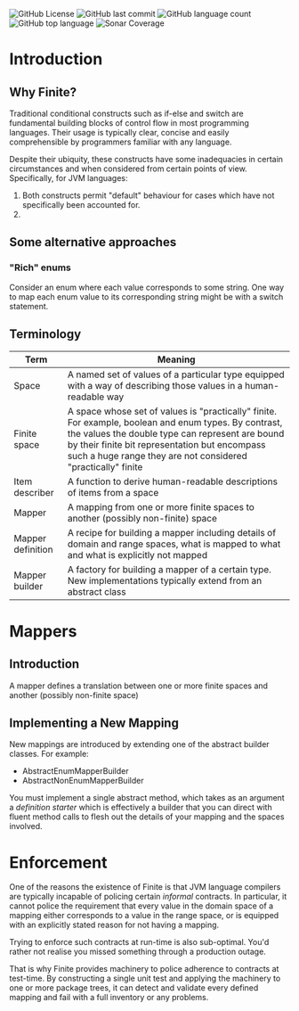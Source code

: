 ![GitHub License](https://img.shields.io/github/license/expotential-online/finite)
![GitHub last commit](https://img.shields.io/github/last-commit/expotential-online/finite)
![GitHub language count](https://img.shields.io/github/languages/count/expotential-online/finite)
![GitHub top language](https://img.shields.io/github/languages/top/expotential-online/finite)
![Sonar Coverage](https://img.shields.io/sonar/coverage/expotential-online_finite?server=https%3A%2F%2Fsonarcloud.io)


# Introduction

## Why Finite?

Traditional conditional constructs such as if-else and switch are fundamental building blocks of control flow in most programming languages. Their usage is typically clear, concise and easily comprehensible by programmers familiar with any language.

Despite their ubiquity, these constructs have some inadequacies in certain circumstances and when considered from certain points of view. Specifically, for JVM languages:

1. Both constructs permit "default" behaviour for cases which have not specifically been accounted for. 
2. 

## Some alternative approaches

### "Rich" enums

Consider an enum where each value corresponds to some string. One way to map each enum value to its corresponding string might be with a switch statement. 

## Terminology

| Term              | Meaning                                                                                                                                                                                                                                                                   |
|-------------------|---------------------------------------------------------------------------------------------------------------------------------------------------------------------------------------------------------------------------------------------------------------------------|
| Space             | A named set of values of a particular type equipped with a way of describing those values in a human-readable way                                                                                                                                                         |
| Finite space      | A space whose set of values is "practically" finite. For example, boolean and enum types. By contrast, the values the double type can represent are bound by their finite bit representation but encompass such a huge range they are not considered "practically" finite |
| Item describer    | A function to derive human-readable descriptions of items from a space                                                                                                                                                                                                    |
| Mapper            | A mapping from one or more finite spaces to another (possibly non-finite) space                                                                                                                                                                                           |
| Mapper definition | A recipe for building a mapper including details of domain and range spaces, what is mapped to what and what is explicitly not mapped                                                                                                                                     |
| Mapper builder    | A factory for building a mapper of a certain type. New implementations typically extend from an abstract class                                                                                                                                                            |

# Mappers

## Introduction

A mapper defines a translation between one or more finite spaces and another (possibly non-finite space) 

## Implementing a New Mapping

New mappings are introduced by extending one of the abstract builder classes. For example:

* AbstractEnumMapperBuilder
* AbstractNonEnumMapperBuilder

You must implement a single abstract method, which takes as an argument a _definition starter_ which is effectively a builder that you can direct with fluent method calls to flesh out the details of your mapping and the spaces involved.

# Enforcement

One of the reasons the existence of Finite is that JVM language compilers are typically incapable of policing certain _informal_ contracts. In particular, it cannot police the requirement that every value in the domain space of a mapping either corresponds to a value in the range space, or is equipped with an explicitly stated reason for not having a mapping.

Trying to enforce such contracts at run-time is also sub-optimal. You'd rather not realise you missed something through a production outage.

That is why Finite provides machinery to police adherence to contracts at test-time. By constructing a single unit test and applying the machinery to one or more package trees, it can detect and validate every defined mapping and fail with a full inventory or any problems.
